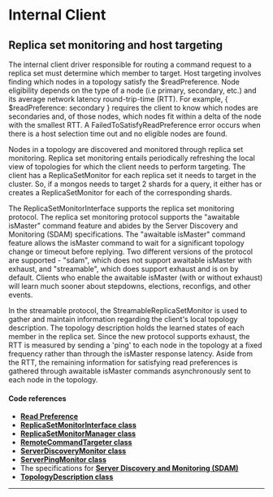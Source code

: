 # Internal Client

## Replica set monitoring and host targeting
The internal client driver responsible for routing a command request to a replica set must determine which member to target. Host targeting involves finding which nodes in a topology satisfy the $readPreference. Node eligibility depends on the type of a node (i.e primary, secondary, etc.) and its average network latency round-trip-time (RTT). For example, { $readPreference: secondary } requires the client to know which nodes are secondaries and, of those nodes, which nodes fit within a delta of the node with the smallest RTT. A FailedToSatisfyReadPreference error occurs when there is a host selection time out and no eligible nodes are found. 

Nodes in a topology are discovered and monitored through replica set monitoring. Replica set monitoring entails periodically refreshing the local view of topologies for which the client needs to perform targeting. The client has a ReplicaSetMonitor for each replica set it needs to target in the cluster. So, if a mongos needs to target 2 shards for a query, it either has or creates a ReplicaSetMonitor for each of the corresponding shards.

The ReplicaSetMonitorInterface supports the replica set monitoring protocol. The replica set monitoring protocol supports the "awaitable isMaster" command feature and abides by the Server Discovery and Monitoring (SDAM) specifications. The "awaitable isMaster" command feature allows the isMaster command to wait for a significant topology change or timeout before replying. Two different versions of the protocol are supported - "sdam", which does not support awaitable isMaster with exhaust, and "streamable", which does support exhaust and is on by default. Clients who enable the awaitable isMaster (with or without exhaust) will learn much sooner about stepdowns, elections, reconfigs, and other events.

In the streamable protocol, the StreamableReplicaSetMonitor is used to gather and maintain information regarding the client's local topology description. The topology description holds the learned states of each member in the replica set. Since the new protocol supports exhaust, the RTT is measured by sending a 'ping' to each node in the topology at a fixed frequency rather than through the isMaster response latency. Aside from the RTT, the remaining information for satisfying read preferences is gathered through awaitable isMaster commands asynchronously sent to each node in the topology.


#### Code references
* [**Read Preference**](https://docs.mongodb.com/manual/core/read-preference/)
* [**ReplicaSetMonitorInterface class**](https://github.com/mongodb/mongo/blob/v4.4/src/mongo/client/replica_set_monitor_interface.h)
* [**ReplicaSetMonitorManager class**](https://github.com/mongodb/mongo/blob/v4.4/src/mongo/client/replica_set_monitor_manager.h)
* [**RemoteCommandTargeter class**](https://github.com/mongodb/mongo/blob/v4.4/src/mongo/client/remote_command_targeter.h)
* [**ServerDiscoveryMonitor class**](https://github.com/mongodb/mongo/blob/v4.4/src/mongo/client/server_discovery_monitor.cpp)
* [**ServerPingMonitor class**](https://github.com/mongodb/mongo/blob/v4.4/src/mongo/client/server_ping_monitor.h)
* The specifications for
[**Server Discovery and Monitoring (SDAM)**](https://github.com/mongodb/specifications/blob/master/source/server-discovery-and-monitoring/server-discovery-and-monitoring.rst)
* [**TopologyDescription class**](https://github.com/mongodb/mongo/blob/v4.4/src/mongo/client/sdam/topology_description.h)
---
